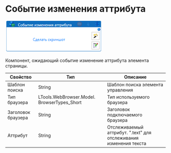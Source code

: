 # Событие изменения аттрибута

![](<../../../../.gitbook/assets/image (951).png>)



Компонент, ожидающий событие изменение аттрибута элемента страницы.

| Свойство           | Тип                                          | Описание                                                          |
| ------------------ | -------------------------------------------- | ----------------------------------------------------------------- |
| Шаблон поиска      | String                                       | Шаблон поиска элемента управления                                 |
| Тип браузера       | LTools.WebBrowser.Model. BrowserTypes\_Short | Тип используемого браузера                                        |
| Заголовок браузера | String                                       | Заголовок подключаемого браузера                                  |
| Аттрибут           | String                                       | Отслеживаемый аттрибут. ".text" для отслеживания изменения текста |


